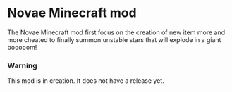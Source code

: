 # Novae Minecraft mod

The Novae Minecraft mod first focus on the creation of new item more and more cheated to finally summon unstable stars that will explode in a giant booooom!


### Warning

This mod is in creation. It does not have a release yet.
